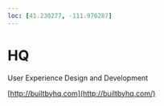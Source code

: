 ```yaml
---
loc: [41.230277, -111.976287]
---
```

# HQ

User Experience Design and Development

[http://builtbyhq.com](http://builtbyhq.com/)

